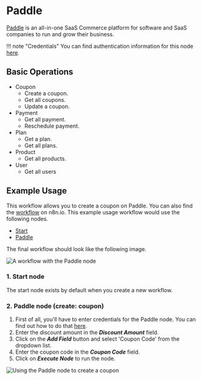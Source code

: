 # Paddle

[Paddle](https://www.paddle.com/) is an all-in-one SaaS Commerce platform for software and SaaS companies to run and grow their business.

!!! note "Credentials"
    You can find authentication information for this node [here](/integrations/credentials/paddle/).


## Basic Operations

* Coupon
    * Create a coupon.
    * Get all coupons.
    * Update a coupon.
* Payment
    * Get all payment.
    * Reschedule payment.
* Plan
    * Get a plan.
    * Get all plans.
* Product
    * Get all products.
* User
    * Get all users


## Example Usage

This workflow allows you to create a coupon on Paddle. You can also find the [workflow](https://n8n.io/workflows/659) on n8n.io. This example usage workflow would use the following nodes.
- [Start](/integrations/core-nodes/n8n-nodes-base.start/)
- [Paddle]()

The final workflow should look like the following image.

![A workflow with the Paddle node](/_images/integrations/nodes/paddle/workflow.png)

### 1. Start node

The start node exists by default when you create a new workflow.


### 2. Paddle node (create: coupon)

1. First of all, you'll have to enter credentials for the Paddle node. You can find out how to do that [here](/integrations/credentials/paddle/).
2. Enter the discount amount in the ***Discount Amount*** field.
3. Click on the ***Add Field*** button and select 'Coupon Code' from the dropdown list.
4. Enter the coupon code in the ***Coupon Code*** field.
5. Click on ***Execute Node*** to run the node.

![Using the Paddle node to create a coupon](/_images/integrations/nodes/paddle/paddle_node.png)
